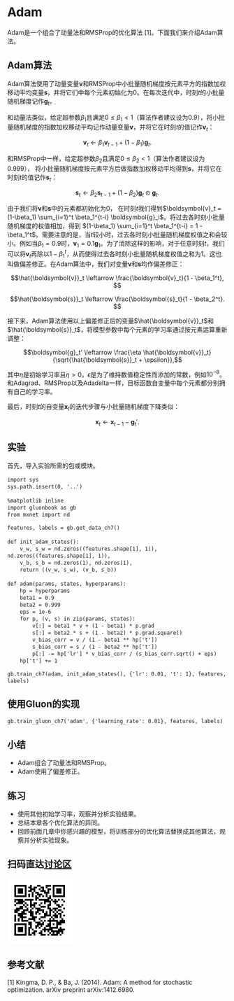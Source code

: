 # Adam

Adam是一个组合了动量法和RMSProp的优化算法 [1]。下面我们来介绍Adam算法。


## Adam算法

Adam算法使用了动量变量$\boldsymbol{v}$和RMSProp中小批量随机梯度按元素平方的指数加权移动平均变量$\boldsymbol{s}$，并将它们中每个元素初始化为0。在每次迭代中，时刻$t$的小批量随机梯度记作$\boldsymbol{g}_t$。


和动量法类似，给定超参数$\beta_1$且满足$0 \leq \beta_1 < 1$（算法作者建议设为0.9），将小批量随机梯度的指数加权移动平均记作动量变量$\boldsymbol{v}$，并将它在时刻$t$的值记作$\boldsymbol{v}_t$：

$$\boldsymbol{v}_t \leftarrow \beta_1 \boldsymbol{v}_{t-1} + (1 - \beta_1) \boldsymbol{g}_t. $$

和RMSProp中一样，给定超参数$\beta_2$且满足$0 \leq \beta_2 < 1$（算法作者建议设为0.999），
将小批量随机梯度按元素平方后做指数加权移动平均得到$\boldsymbol{s}$，并将它在时刻$t$的值记作$\boldsymbol{s}_t$：

$$\boldsymbol{s}_t \leftarrow \beta_2 \boldsymbol{s}_{t-1} + (1 - \beta_2) \boldsymbol{g}_t \odot \boldsymbol{g}_t. $$

由于我们将$\boldsymbol{v}$和$\boldsymbol{s}$中的元素都初始化为0，
在时刻$t$我们得到$\boldsymbol{v}_t =  (1-\beta_1) \sum_{i=1}^t \beta_1^{t-i} \boldsymbol{g}_i$。将过去各时刻小批量随机梯度的权值相加，得到 $(1-\beta_1) \sum_{i=1}^t \beta_1^{t-i} = 1 - \beta_1^t$。需要注意的是，当$t$较小时，过去各时刻小批量随机梯度权值之和会较小。例如当$\beta_1 = 0.9$时，$\boldsymbol{v}_1 = 0.1\boldsymbol{g}_1$。为了消除这样的影响，对于任意时刻$t$，我们可以将$\boldsymbol{v}_t$再除以$1 - \beta_1^t$，从而使得过去各时刻小批量随机梯度权值之和为1。这也叫做偏差修正。在Adam算法中，我们对变量$\boldsymbol{v}$和$\boldsymbol{s}$均作偏差修正：

$$\hat{\boldsymbol{v}}_t \leftarrow \frac{\boldsymbol{v}_t}{1 - \beta_1^t}, $$

$$\hat{\boldsymbol{s}}_t \leftarrow \frac{\boldsymbol{s}_t}{1 - \beta_2^t}. $$


接下来，Adam算法使用以上偏差修正后的变量$\hat{\boldsymbol{v}}_t$和$\hat{\boldsymbol{s}}_t$，将模型参数中每个元素的学习率通过按元素运算重新调整：

$$\boldsymbol{g}_t' \leftarrow \frac{\eta \hat{\boldsymbol{v}}_t}{\sqrt{\hat{\boldsymbol{s}}_t + \epsilon}},$$

其中$\eta$是初始学习率且$\eta > 0$，$\epsilon$是为了维持数值稳定性而添加的常数，例如$10^{-8}$。和Adagrad、RMSProp以及Adadelta一样，目标函数自变量中每个元素都分别拥有自己的学习率。

最后，时刻$t$的自变量$\boldsymbol{x}_t$的迭代步骤与小批量随机梯度下降类似：

$$\boldsymbol{x}_t \leftarrow \boldsymbol{x}_{t-1} - \boldsymbol{g}_t'. $$

## 实验

首先，导入实验所需的包或模块。

```{.python .input  n=1}
import sys
sys.path.insert(0, '..')

%matplotlib inline
import gluonbook as gb
from mxnet import nd
```

```{.python .input  n=2}
features, labels = gb.get_data_ch7()

def init_adam_states():
    v_w, s_w = nd.zeros((features.shape[1], 1)), nd.zeros((features.shape[1], 1)), 
    v_b, s_b = nd.zeros(1), nd.zeros(1), 
    return ((v_w, s_w), (v_b, s_b))

def adam(params, states, hyperparams):
    hp = hyperparams
    beta1 = 0.9
    beta2 = 0.999
    eps = 1e-6
    for p, (v, s) in zip(params, states):
        v[:] = beta1 * v + (1 - beta1) * p.grad
        s[:] = beta2 * s + (1 - beta2) * p.grad.square()
        v_bias_corr = v / (1 - beta1 ** hp['t'])
        s_bias_corr = s / (1 - beta2 ** hp['t'])    
        p[:] -= hp['lr'] * v_bias_corr / (s_bias_corr.sqrt() + eps)
    hp['t'] += 1
```

```{.python .input  n=5}
gb.train_ch7(adam, init_adam_states(), {'lr': 0.01, 't': 1}, features, labels)
```

## 使用Gluon的实现

```{.python .input  n=11}
gb.train_gluon_ch7('adam', {'learning_rate': 0.01}, features, labels)

```

## 小结

* Adam组合了动量法和RMSProp。
* Adam使用了偏差修正。

## 练习

* 使用其他初始学习率，观察并分析实验结果。
* 总结本章各个优化算法的异同。
* 回顾前面几章中你感兴趣的模型，将训练部分的优化算法替换成其他算法，观察并分析实验现象。


## 扫码直达[讨论区](https://discuss.gluon.ai/t/topic/2279)


![](../img/qr_adam.svg)

## 参考文献

[1] Kingma, D. P., & Ba, J. (2014). Adam: A method for stochastic optimization. arXiv preprint arXiv:1412.6980.
